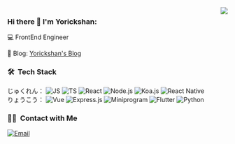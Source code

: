 <img align='right' src="https://github-readme-stats.vercel.app/api?username=yorickshan&show_icons=true&hide_border=true">

### Hi there 👋 I'm Yorickshan:

💻 FrontEnd Engineer<br>
<!-- 🔭 I’m currently working on Shouqianba<br> -->
📝 Blog: [Yorickshan's Blog](https://yorickshan.netlify.app/)<br>

### 🛠 &nbsp;Tech Stack
じゅくれん：
![JS](https://img.shields.io/badge/-JS-333333?style=flat&logo=javascript)
![TS](https://img.shields.io/badge/-TS-333333?style=flat&logo=typescript)
![React](https://img.shields.io/badge/-React-333333?style=flat&logo=react.js)
![Node.js](https://img.shields.io/badge/-Node-333333?style=flat&logo=node.js)
![Koa.js](https://img.shields.io/badge/-Koa2-333333?style=flat&logo=koa.js)
![React Native](https://img.shields.io/badge/-React_Native-333333?style=flat&logo=react)
<br>
りょうこう：
![Vue](https://img.shields.io/badge/-Vue-333333?style=flat&logo=vue.js)
![Express.js](https://img.shields.io/badge/-Express-333333?style=flat&logo=express.js)
![Miniprogram](https://img.shields.io/badge/-Miniprogram-333333?style=flat&logo=wechat)
![Flutter](https://img.shields.io/badge/-Flutter-333333?style=flat&logo=flutter)
![Python](https://img.shields.io/badge/-Python-333333?style=flat&logo=python)

### 🤝🏻 &nbsp;Contact with Me
<a href="mailto:yorickshan@gmail.com"><img alt="Email" src="https://img.shields.io/badge/Email-yorickshan@gmail.com-blue?style=flat-square&logo=gmail"></a>
